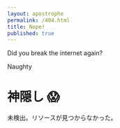 ```yaml
---
layout: apostrophe
permalink: /404.html
title: Nope!
published: true
---
```

Did you break the internet again?

Naughty

# 神隠し &#x1F631;

未検出。リソースが見つからなかった。